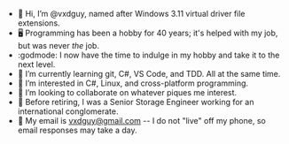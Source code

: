 - 👋 Hi, I’m @vxdguy, named after Windows 3.11 virtual driver file extensions.
- 🖥️ Programming has been a hobby for 40 years; it's helped with my job, but was never *the* job.
- :godmode: I now have the time to indulge in my hobby and take it to the next level.
- 🌱 I’m currently learning git, C#, VS Code, and TDD.  All at the same time.
- 👀 I’m interested in C#, Linux, and cross-platform programming.
- 💞️ I’m looking to collaborate on whatever piques me interest.
- 🗾 Before retiring, I was a Senior Storage Engineer working for an international conglomerate.
- 📧 My email is vxdguy@gmail.com -- I do not "live" off my phone, so email responses may take a day.

<!---
vxdguy/vxdguy is a ✨ special ✨ repository because its `README.md` (this file) appears on your GitHub profile.
You can click the Preview link to take a look at your changes.
--->
